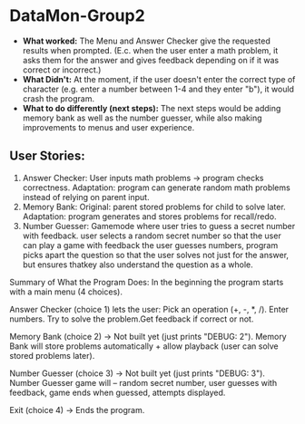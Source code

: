 # DataMon-Group2
- **What worked:**
The Menu and Answer Checker give the requested results when prompted. 
(E.c. when the user enter a math problem, it asks them for the answer and gives feedback depending on if it was correct or incorrect.)
- **What Didn't:**
At the moment, if the user doesn't enter the correct type of character (e.g. enter a number between 1-4 and they enter "b"), it would crash the program.
- **What to do differently (next steps):**
The next steps would be adding memory bank as well as the number guesser, while also making improvements to menus and user experience.


## User Stories:
1. Answer Checker:
User inputs math problems → program checks correctness.
Adaptation: program can generate random math problems instead of relying on parent input.
2. Memory Bank:
Original: parent stored problems for child to solve later.
Adaptation: program generates and stores problems for recall/redo.
3. Number Guesser:
Gamemode where user tries to guess a secret number with feedback.
user selects a random secret number so that the user can play a game with feedback
the user guesses numbers, program picks apart the question so that the user solves not just for the answer, but ensures thatkey also understand the question as a whole.

Summary of What the Program Does: 
In the beginning the program starts with a main menu (4 choices).

Answer Checker (choice 1) lets the user:
Pick an operation (+, -, *, /). Enter numbers.
Try to solve the problem.Get feedback if correct or not.

Memory Bank (choice 2) → Not built yet (just prints "DEBUG: 2").
Memory Bank will store problems automatically + allow playback (user can solve stored problems later).

Number Guesser (choice 3) → Not built yet (just prints "DEBUG: 3").
Number Guesser game will – random secret number, user guesses with feedback, game ends when guessed, attempts displayed.

Exit (choice 4) → Ends the program.
